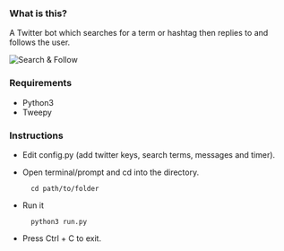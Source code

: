 ### What is this?

A Twitter bot which searches for a term or hashtag then replies to and follows the user.

![Search & Follow](https://raw.githubusercontent.com/impshum/Search-And-Follow-Bot/master/screenshot.jpg)

### Requirements

* Python3
* Tweepy

### Instructions

* Edit config.py (add twitter keys, search terms, messages and timer).
* Open terminal/prompt and cd into the directory.

        cd path/to/folder

* Run it

        python3 run.py

* Press Ctrl + C to exit.
